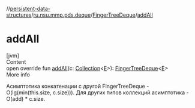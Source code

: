 //[persistent-data-structures](../../index.md)/[ru.nsu.mmp.pds.deque](../index.md)/[FingerTreeDeque](index.md)/[addAll](add-all.md)



# addAll  
[jvm]  
Content  
open override fun [addAll](add-all.md)(c: [Collection](https://kotlinlang.org/api/latest/jvm/stdlib/kotlin.collections/-collection/index.html)<[E](index.md)>): [FingerTreeDeque](index.md)<[E](index.md)>  
More info  


Асимптотика конкатенации с другой FingerTreeDeque - O(lg(min(this.size, c.size))). Для других типов коллекций асимптотика - O(add) * c.size.

  



